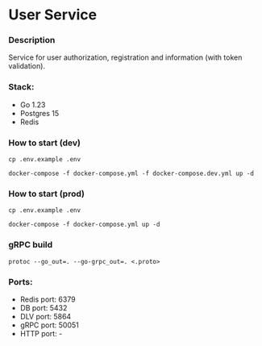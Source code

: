 # User Service

### Description
Service for user authorization, registration and information (with token validation).

### Stack:
- Go 1.23
- Postgres 15
- Redis

### How to start (dev)
```shell
cp .env.example .env
```

```shell
docker-compose -f docker-compose.yml -f docker-compose.dev.yml up -d
```

### How to start (prod)
```shell
cp .env.example .env
```

```shell
docker-compose -f docker-compose.yml up -d
```

### gRPC build
```shell
protoc --go_out=. --go-grpc_out=. <.proto>
```


### Ports:
- Redis port: 6379
- DB port: 5432
- DLV port: 5864
- gRPC port: 50051
- HTTP port: -